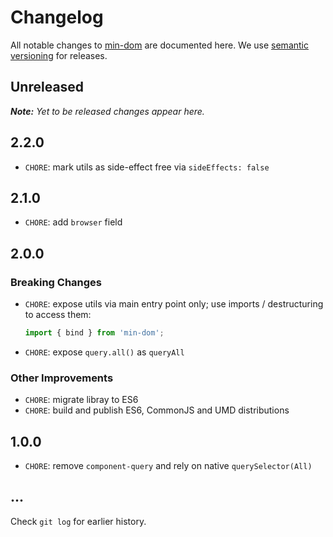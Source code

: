 # Changelog

All notable changes to [min-dom](https://github.com/bpmn-io/min-dom) are documented here. We use [semantic versioning](http://semver.org/) for releases.

## Unreleased

___Note:__ Yet to be released changes appear here._

## 2.2.0

* `CHORE`: mark utils as side-effect free via `sideEffects: false`

## 2.1.0

* `CHORE`: add `browser` field

## 2.0.0

### Breaking Changes

* `CHORE`: expose utils via main entry point only; use imports / destructuring to access them:

  ```javascript
  import { bind } from 'min-dom';
  ```

* `CHORE`: expose `query.all()` as `queryAll`

### Other Improvements

* `CHORE`: migrate libray to ES6
* `CHORE`: build and publish ES6, CommonJS and UMD distributions

## 1.0.0

* `CHORE`: remove `component-query` and rely on native `querySelector(All)`

## ...

Check `git log` for earlier history.
